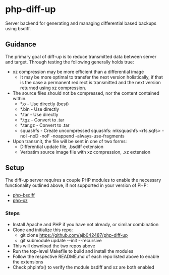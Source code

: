 # php-diff-up
Server backend for generating and managing differential based backups using bsdiff.

## Guidance
The primary goal of diff-up is to reduce transmitted data between server and target. Through testing the following generally holds true:
* xz compression may be more efficient than a differential image
   * It may be more optimal to transfer the next version holistically, if that is the case a permanent redirect is transmitted and the next version returned using xz compression.
* The source files should not be compressed, nor the content contained within.
   * *.o - Use directly (best)
   * *.bin - Use directly
   * *.tar - Use directly
   * *.tgz - Convert to .tar
   * *.tar.gz - Convert to .tar
   * squashfs - Create uncompressed squashfs: mksquashfs <rfs> <rfs.sqfs> -noI -noD -noF -noappend -always-use-fragments
* Upon transmit, the file will be sent in one of two forms:
   * Differential update file, .bsdiff extension
   * Verbatim source image file with xz compression, .xz extension

## Setup
The diff-up server requires a couple PHP modules to enable the necessary functionality outlined above, if not supported in your version of PHP:
* [php-bsdiff](https://github.com/ajb042487/php-bsdiff)
* [php-xz](https://github.com/ajb042487/php-xz)
### Steps
* Install Apache and PHP if you have not already, or similar combination
* Clone and initialize this repo:
   * git clone https://github.com/ajb042487/php-diff-up
   * git submodule update --init --recursive
* This will download the two repos above
* Run the top-level Makefile to build and install the modules
* Follow the respective README.md of each repo listed above to enable the extensions
* Check phpinfo() to verify the module bsdiff and xz are both enabled

